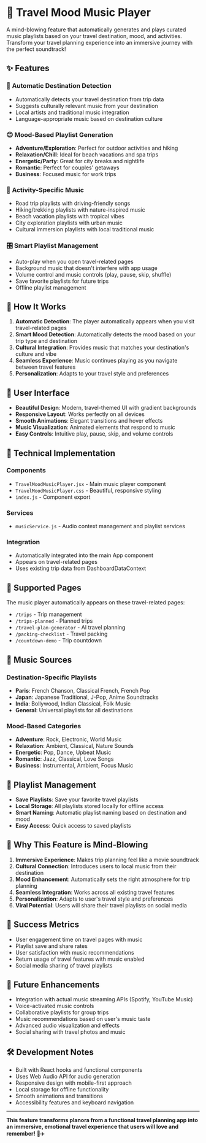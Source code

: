 # 🎵 Travel Mood Music Player

A mind-blowing feature that automatically generates and plays curated music playlists based on your travel destination, mood, and activities. Transform your travel planning experience into an immersive journey with the perfect soundtrack!

## ✨ Features

### 🎯 **Automatic Destination Detection**

- Automatically detects your travel destination from trip data
- Suggests culturally relevant music from your destination
- Local artists and traditional music integration
- Language-appropriate music based on destination culture

### 😊 **Mood-Based Playlist Generation**

- **Adventure/Exploration**: Perfect for outdoor activities and hiking
- **Relaxation/Chill**: Ideal for beach vacations and spa trips
- **Energetic/Party**: Great for city breaks and nightlife
- **Romantic**: Perfect for couples' getaways
- **Business**: Focused music for work trips

### 🎵 **Activity-Specific Music**

- Road trip playlists with driving-friendly songs
- Hiking/trekking playlists with nature-inspired music
- Beach vacation playlists with tropical vibes
- City exploration playlists with urban music
- Cultural immersion playlists with local traditional music

### 🎛️ **Smart Playlist Management**

- Auto-play when you open travel-related pages
- Background music that doesn't interfere with app usage
- Volume control and music controls (play, pause, skip, shuffle)
- Save favorite playlists for future trips
- Offline playlist management

## 🚀 How It Works

1. **Automatic Detection**: The player automatically appears when you visit travel-related pages
2. **Smart Mood Detection**: Automatically detects the mood based on your trip type and destination
3. **Cultural Integration**: Provides music that matches your destination's culture and vibe
4. **Seamless Experience**: Music continues playing as you navigate between travel features
5. **Personalization**: Adapts to your travel style and preferences

## 🎨 User Interface

- **Beautiful Design**: Modern, travel-themed UI with gradient backgrounds
- **Responsive Layout**: Works perfectly on all devices
- **Smooth Animations**: Elegant transitions and hover effects
- **Music Visualization**: Animated elements that respond to music
- **Easy Controls**: Intuitive play, pause, skip, and volume controls

## 🔧 Technical Implementation

### Components

- `TravelMoodMusicPlayer.jsx` - Main music player component
- `TravelMoodMusicPlayer.css` - Beautiful, responsive styling
- `index.js` - Component export

### Services

- `musicService.js` - Audio context management and playlist services

### Integration

- Automatically integrated into the main App component
- Appears on travel-related pages
- Uses existing trip data from DashboardDataContext

## 📱 Supported Pages

The music player automatically appears on these travel-related pages:

- `/trips` - Trip management
- `/trips-planned` - Planned trips
- `/travel-plan-generator` - AI travel planning
- `/packing-checklist` - Travel packing
- `/countdown-demo` - Trip countdown

## 🎵 Music Sources

### Destination-Specific Playlists

- **Paris**: French Chanson, Classical French, French Pop
- **Japan**: Japanese Traditional, J-Pop, Anime Soundtracks
- **India**: Bollywood, Indian Classical, Folk Music
- **General**: Universal playlists for all destinations

### Mood-Based Categories

- **Adventure**: Rock, Electronic, World Music
- **Relaxation**: Ambient, Classical, Nature Sounds
- **Energetic**: Pop, Dance, Upbeat Music
- **Romantic**: Jazz, Classical, Love Songs
- **Business**: Instrumental, Ambient, Focus Music

## 💾 Playlist Management

- **Save Playlists**: Save your favorite travel playlists
- **Local Storage**: All playlists stored locally for offline access
- **Smart Naming**: Automatic playlist naming based on destination and mood
- **Easy Access**: Quick access to saved playlists

## 🌟 Why This Feature is Mind-Blowing

1. **Immersive Experience**: Makes trip planning feel like a movie soundtrack
2. **Cultural Connection**: Introduces users to local music from their destination
3. **Mood Enhancement**: Automatically sets the right atmosphere for trip planning
4. **Seamless Integration**: Works across all existing travel features
5. **Personalization**: Adapts to user's travel style and preferences
6. **Viral Potential**: Users will share their travel playlists on social media

## 🎯 Success Metrics

- User engagement time on travel pages with music
- Playlist save and share rates
- User satisfaction with music recommendations
- Return usage of travel features with music enabled
- Social media sharing of travel playlists

## 🔮 Future Enhancements

- Integration with actual music streaming APIs (Spotify, YouTube Music)
- Voice-activated music controls
- Collaborative playlists for group trips
- Music recommendations based on user's music taste
- Advanced audio visualization and effects
- Social sharing with travel photos and music

## 🛠️ Development Notes

- Built with React hooks and functional components
- Uses Web Audio API for audio generation
- Responsive design with mobile-first approach
- Local storage for offline functionality
- Smooth animations and transitions
- Accessibility features and keyboard navigation

---

**This feature transforms planora from a functional travel planning app into an immersive, emotional travel experience that users will love and remember!** 🎵✈️
